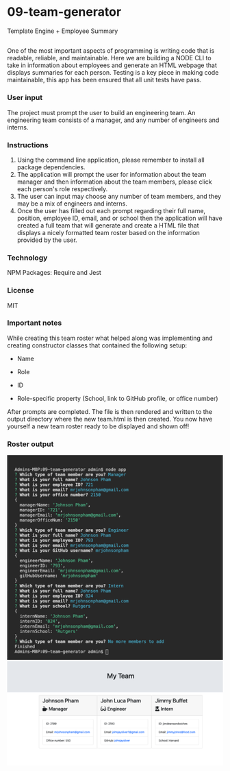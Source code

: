 # 09-team-generator

Template Engine + Employee Summary
## 

One of the most important aspects of programming is writing code that is readable, reliable, and maintainable. Here we are building a NODE CLI to take in information about employees and generate an HTML webpage that displays summaries for each person. Testing is a key piece in making code maintainable, this app has been ensured that all unit tests have pass.

### User input

The project must prompt the user to build an engineering team. An engineering
team consists of a manager, and any number of engineers and interns.


### Instructions
1. Using the command line application, please remember to install all package dependencies.
2. The application will prompt the user for information about the team manager and then information about the team members, please click each person's role respectively. 
3. The user can input may choose any number of team members, and they may be a mix of engineers and interns.
4. Once the user has filled out each prompt regarding their full name, position, employee ID, email, and or school then the application will have created a full team that will generate and create a HTML file that displays a nicely formatted team roster based on the information provided by the user. 

### Technology
NPM Packages: Require and Jest 

### License 
MIT 

### Important notes 
While creating this team roster what helped along was implementing and creating constructor classes that contained the following setup:  

  * Name

  * Role

  * ID

  * Role-specific property (School, link to GitHub profile, or office number)

After prompts are completed. 
The file is then rendered and written to the output directory where the new team.html is then created.
You now have yourself a new team roster ready to be displayed and shown off!

### Roster output

![Employee prompts 1](./assets/images/prompts.png)
![Employee Summary 2](./assets/images/teampage.png)
